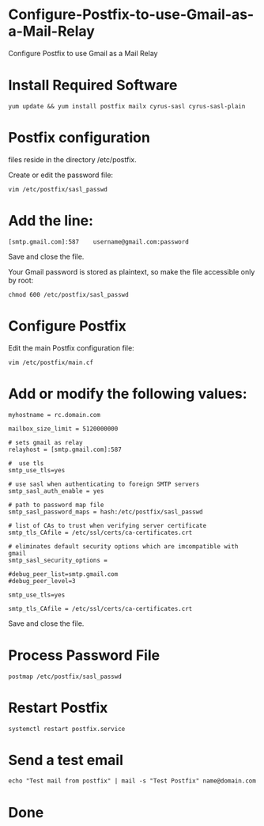 # Configure-Postfix-to-use-Gmail-as-a-Mail-Relay
Configure Postfix to use Gmail as a Mail Relay

# Install Required Software
```yum update && yum install postfix mailx cyrus-sasl cyrus-sasl-plain```

# Postfix configuration 

files reside in the directory /etc/postfix. 

Create or edit the password file:

``` vim /etc/postfix/sasl_passwd ```

# Add the line:

``` [smtp.gmail.com]:587    username@gmail.com:password ```

Save and close the file. 

Your Gmail password is stored as plaintext, so make the file accessible only by root:

``` chmod 600 /etc/postfix/sasl_passwd ```

# Configure Postfix
Edit the main Postfix configuration file:

```
vim /etc/postfix/main.cf
```

# Add or modify the following values:

```
myhostname = rc.domain.com

mailbox_size_limit = 5120000000

# sets gmail as relay
relayhost = [smtp.gmail.com]:587

#  use tls
smtp_use_tls=yes

# use sasl when authenticating to foreign SMTP servers
smtp_sasl_auth_enable = yes

# path to password map file
smtp_sasl_password_maps = hash:/etc/postfix/sasl_passwd

# list of CAs to trust when verifying server certificate
smtp_tls_CAfile = /etc/ssl/certs/ca-certificates.crt

# eliminates default security options which are imcompatible with gmail
smtp_sasl_security_options =

#debug_peer_list=smtp.gmail.com
#debug_peer_level=3

smtp_use_tls=yes

smtp_tls_CAfile = /etc/ssl/certs/ca-certificates.crt
```

Save and close the file.

#  Process Password File

```
postmap /etc/postfix/sasl_passwd
````

#  Restart Postfix

```
systemctl restart postfix.service

```
#  Send a test email

```
echo "Test mail from postfix" | mail -s "Test Postfix" name@domain.com
```

# Done
